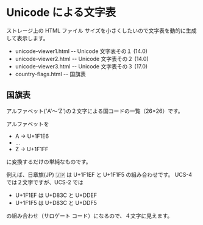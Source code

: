 # Unicode による文字表

ストレージ上の HTML ファイル サイズを小さくしたいので文字表を動的に生成して表示します。

- unicode-viewer1.html -- Unicode 文字表その１ (14.0)
- unicode-viewer2.html -- Unicode 文字表その２ (14.0)
- unicode-viewer3.html -- Unicode 文字表その３ (17.0)
- country-flags.html -- 国旗表

## 国旗表

アルファベット('A'〜'Z')の２文字による国コードの一覧（26×26）です。

アルファベットを

- A → U+1F1E6
- ...
- Z → U+1F1FF

に変換するだけの単純なものです。

例えば、日章旗(JP) 🇯🇵 は U+1F1EF と U+1F1F5 の組み合わせです。
UCS-4 では２文字ですが、UCS-2 では

- U+1F1EF は U+D83C と U+DDEF
- U+1F1F5 は U+D83C と U+DDF5

の組み合わせ（サロゲート コード）になるので、４文字に見えます。
